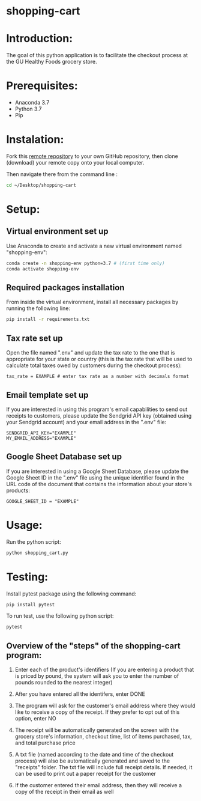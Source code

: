 # shopping-cart

# Introduction:  

The goal of this python application is to facilitate the checkout process at the GU Healthy Foods grocery store. 

# Prerequisites:

  + Anaconda 3.7
  + Python 3.7
  + Pip

# Instalation: 

Fork this [remote repository](https://github.com/jenniferlu123/shopping-cart) to your own GitHub repository, then clone (download) your remote copy onto your local computer.

Then navigate there from the command line :

```sh
cd ~/Desktop/shopping-cart
```

# Setup:

## Virtual environment set up

Use Anaconda to create and activate a new virtual environment named "shopping-env":

```sh
conda create -n shopping-env python=3.7 # (first time only)
conda activate shopping-env
```

## Required packages installation

From inside the virtual environment, install all necessary packages by running the following line:

```sh
pip install -r requirements.txt
```

## Tax rate set up

Open the file named ".env" and update the tax rate to the one that is appropriate for your state or country (this is the tax rate that will be used to calculate total taxes owed by customers during the checkout process):

    tax_rate = EXAMPLE # enter tax rate as a number with decimals format 

## Email template set up

If you are interested in using this program's email capabilities to send out receipts to customers, please update the Sendgrid API key (obtained using your Sendgrid account) and your email address in the ".env" file: 

    SENDGRID_API_KEY="EXAMPLE" 
    MY_EMAIL_ADDRESS="EXAMPLE" 

## Google Sheet Database set up

If you are interested in using a Google Sheet Database, please update the Google Sheet ID in the ".env" file using the unique identifier found in the URL code of the document that contains the information about your store's products:

    GOOGLE_SHEET_ID = "EXAMPLE" 

# Usage:

Run the python script:

```py
python shopping_cart.py
```

# Testing: 

Install pytest package using the following command:

```py
pip install pytest
```

To run test, use the following python script:

```py
pytest
```

## Overview of the "steps" of the shopping-cart program:

1. Enter each of the product's identifiers
(If you are entering a product that is priced by pound, the system will ask you to enter the number of pounds rounded to the nearest integer)

2. After you have entered all the identifers, enter DONE

3. The program will ask for the customer's email address where they would like to receive a copy of the receipt. If they prefer to opt out of this option, enter NO

4. The receipt will be automatically generated on the screen with the grocery store's information, checkout time, list of items purchased, tax, and total purchase price

5. A txt file (named according to the date and time of the checkout process) will also be automatically generated and saved to the "receipts" folder. The txt file will include full receipt details. If needed, it can be used to print out a paper receipt for the customer

6. If the customer entered their email address, then they will receive a copy of the receipt in their email as well



